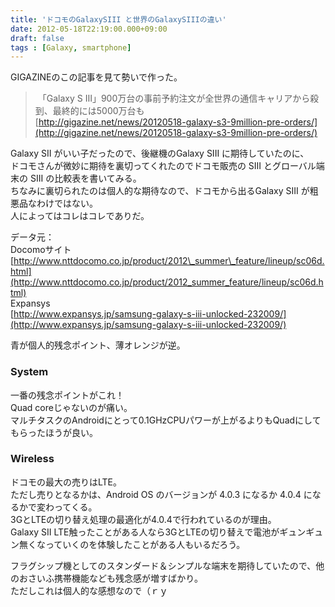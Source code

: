 ```yaml
---
title: 'ドコモのGalaxySIII と世界のGalaxySIIIの違い'
date: 2012-05-18T22:19:00.000+09:00
draft: false
tags : [Galaxy, smartphone]
---
```


GIGAZINEのこの記事を見て勢いで作った。  
  
  

>  「Galaxy S Ⅲ」900万台の事前予約注文が全世界の通信キャリアから殺到、最終的には5000万台も  
> [http://gigazine.net/news/20120518-galaxy-s3-9million-pre-orders/](http://gigazine.net/news/20120518-galaxy-s3-9million-pre-orders/)

  
Galaxy SII がいい子だったので、後継機のGalaxy SIII に期待していたのに、  
ドコモさんが微妙に期待を裏切ってくれたのでドコモ販売の SIII とグローバル端末の SIII の比較表を書いてみる。  
ちなみに裏切られたのは個人的な期待なので、ドコモから出るGalaxy SIII が粗悪品なわけではない。  
人によってはコレはコレでありだ。  
  
[](http://www.blogger.com/)  
  
データ元：  
Docomoサイト  
[http://www.nttdocomo.co.jp/product/2012\_summer\_feature/lineup/sc06d.html](http://www.nttdocomo.co.jp/product/2012_summer_feature/lineup/sc06d.html)  
Expansys  
[http://www.expansys.jp/samsung-galaxy-s-iii-unlocked-232009/](http://www.expansys.jp/samsung-galaxy-s-iii-unlocked-232009/)  
  
  
青が個人的残念ポイント、薄オレンジが逆。  

### System

一番の残念ポイントがこれ！  
Quad coreじゃないのが痛い。  
マルチタスクのAndroidにとって0.1GHzCPUパワーが上がるよりもQuadにしてもらったほうが良い。  
  

### Wireless

  
ドコモの最大の売りはLTE。  
ただし売りとなるかは、Android OS のバージョンが 4.0.3 になるか 4.0.4 になるかで変わってくる。  
3GとLTEの切り替え処理の最適化が4.0.4で行われているのが理由。  
Galaxy SII LTE触ったことがある人なら3GとLTEの切り替えで電池がギュンギュン無くなっていくのを体験したことがある人もいるだろう。  
  
  
フラグシップ機としてのスタンダード＆シンプルな端末を期待していたので、他のおさいふ携帯機能なども残念感が増すばかり。  
ただしこれは個人的な感想なので（ｒｙ